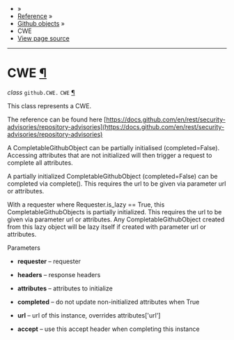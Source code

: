 - »
- [Reference](https://pygithub.readthedocs.io/en/stable/reference.html) »
- [Github objects](https://pygithub.readthedocs.io/en/stable/github_objects.html) »
- CWE
- [View page source](https://pygithub.readthedocs.io/en/stable/_sources/github_objects/CWE.rst.txt)

* * *

# CWE [¶](https://pygithub.readthedocs.io/en/stable/github_objects/CWE.html\#cwe "Permalink to this headline")

_class_ `github.CWE.` `CWE` [¶](https://pygithub.readthedocs.io/en/stable/github_objects/CWE.html#github.CWE.CWE "Permalink to this definition")

This class represents a CWE.

The reference can be found here
[https://docs.github.com/en/rest/security-advisories/repository-advisories](https://docs.github.com/en/rest/security-advisories/repository-advisories)

A CompletableGithubObject can be partially initialised (completed=False). Accessing attributes that are not
initialized will then trigger a request to complete all attributes.

A partially initialized CompletableGithubObject (completed=False) can be completed
via complete(). This requires the url to be given via parameter url or attributes.

With a requester where Requester.is\_lazy == True, this CompletableGithubObjects is
partially initialized. This requires the url to be given via parameter url or attributes.
Any CompletableGithubObject created from this lazy object will be lazy itself if created with
parameter url or attributes.

Parameters

- **requester** – requester

- **headers** – response headers

- **attributes** – attributes to initialize

- **completed** – do not update non-initialized attributes when True

- **url** – url of this instance, overrides attributes\['url'\]

- **accept** – use this accept header when completing this instance